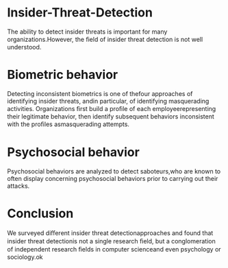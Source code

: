 # Insider-Threat-Detection
The ability to detect insider threats is important for many organizations.However, the ﬁeld of insider threat detection is not well understood.

# Biometric behavior
Detecting inconsistent biometrics is one of thefour approaches of identifying insider threats, andin particular, of identifying masquerading activities.
Organizations ﬁrst build a proﬁle of each employeerepresenting their legitimate behavior, then 
identify subsequent behaviors inconsistent with the proﬁles asmasquerading attempts.

# Psychosocial behavior
Psychosocial behaviors are analyzed to detect saboteurs,who are known to often display concerning psychosocial behaviors prior to carrying out their attacks.


# Conclusion
We surveyed diﬀerent insider threat detectionapproaches and found that insider threat detectionis not a single research ﬁeld, 
but a conglomeration of independent research ﬁelds in computer scienceand even psychology or sociology.ok
